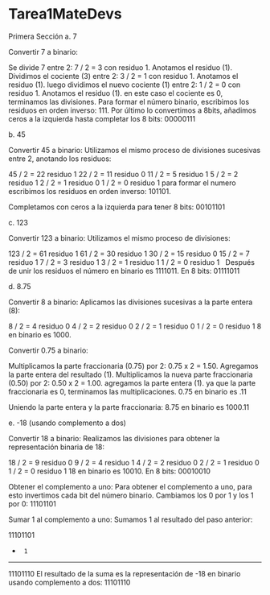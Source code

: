 # Tarea1MateDevs

Primera Sección
a. 7

Convertir 7 a binario:

Se divide 7 entre 2: 7 / 2 = 3 con residuo 1. Anotamos el residuo (1).
Dividimos el cociente (3) entre 2: 3 / 2 = 1 con residuo 1. Anotamos el residuo (1).
luego dividimos el nuevo cociente (1) entre 2: 1 / 2 = 0 con residuo 1. Anotamos el residuo (1).
en este caso el cociente es 0, terminamos las divisiones.
Para formar el número binario, escribimos los residuos en orden inverso: 111.
Por último lo convertimos a 8bits, añadimos ceros a la izquierda hasta completar los 8 bits: 00000111

b. 45

Convertir 45 a binario:  Utilizamos el mismo proceso de divisiones sucesivas entre 2, anotando los residuos:

45 / 2 = 22 residuo 1
22 / 2 = 11 residuo 0
11 / 2 = 5 residuo 1
5 / 2 = 2 residuo 1
2 / 2 = 1 residuo 0
1 / 2 = 0 residuo 1
para formar el numero escribimos los residuos en orden inverso: 101101.

Completamos con ceros a la izquierda para tener 8 bits: 00101101

c. 123

Convertir 123 a binario:  Utilizamos el mismo proceso de divisiones:

123 / 2 = 61 residuo 1
61 / 2 = 30 residuo 1
30 / 2 = 15 residuo 0
15 / 2 = 7 residuo 1
7 / 2 = 3 residuo 1
3 / 2 = 1 residuo 1
1 / 2 = 0 residuo 1   
Después de unir los residuos el número en binario es 1111011. 
En 8 bits: 01111011

d. 8.75

Convertir 8 a binario:  Aplicamos las divisiones sucesivas a la parte entera (8):

8 / 2 = 4 residuo 0
4 / 2 = 2 residuo 0
2 / 2 = 1 residuo 0
1 / 2 = 0 residuo 1
8 en binario es 1000.

Convertir 0.75 a binario:

Multiplicamos la parte fraccionaria (0.75) por 2: 0.75 x 2 = 1.50. Agregamos la parte entera del resultado (1).
Multiplicamos la nueva parte fraccionaria (0.50) por 2: 0.50 x 2 = 1.00. agregamos la parte entera (1).
ya que la parte fraccionaria es 0, terminamos las multiplicaciones.
0.75 en binario es .11

Uniendo la parte entera y la parte fraccionaria: 8.75 en binario es 1000.11

e. -18 (usando complemento a dos)

Convertir 18 a binario:  Realizamos las divisiones para obtener la representación binaria de 18:

18 / 2 = 9 residuo 0
9 / 2 = 4 residuo 1
4 / 2 = 2 residuo 0
2 / 2 = 1 residuo 0
1 / 2 = 0 residuo 1
18 en binario es 10010. 
En 8 bits: 00010010

Obtener el complemento a uno:  Para obtener el complemento a uno, para esto invertimos cada bit del número binario. Cambiamos los 0 por 1 y los 1 por 0:  11101101

Sumar 1 al complemento a uno:  Sumamos 1 al resultado del paso anterior:

11101101
+      1
---------
11101110 
El resultado de la suma es la representación de -18 en binario usando complemento a dos: 11101110

